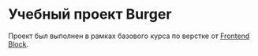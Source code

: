 # Учебный проект Burger
Проект был выполнен в рамках базового курса по верстке от [Frontend Block](https://ssilka.com/).
